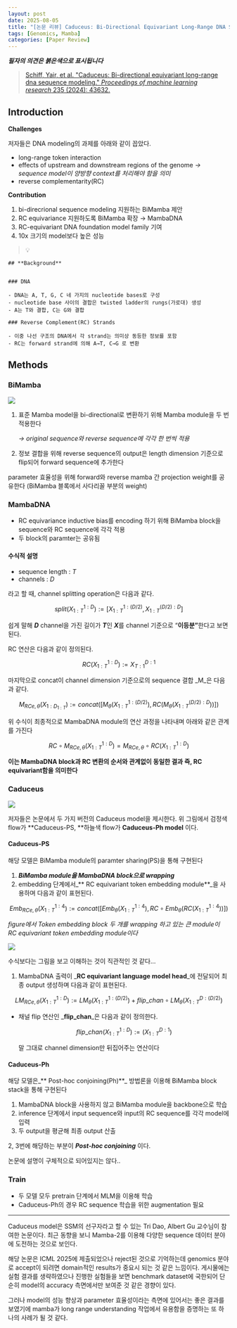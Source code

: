 ```yaml
---
layout: post
date: 2025-08-05
title: "[논문 리뷰] Caduceus: Bi-Directional Equivariant Long-Range DNA Sequence Modeling"
tags: [Genomics, Mamba]
categories: [Paper Review]
---
```


<span class="notion-red">_**필자의 의견은 붉은색으로 표시됩니다**_</span>


> [Schiff, Yair, et al. "Caduceus: Bi-directional equivariant long-range dna sequence modeling." ](https://pmc.ncbi.nlm.nih.gov/articles/PMC12189541/)[_Proceedings of machine learning research_](https://pmc.ncbi.nlm.nih.gov/articles/PMC12189541/)[ 235 (2024): 43632.](https://pmc.ncbi.nlm.nih.gov/articles/PMC12189541/)



## Introduction


**Challenges**


저자들은 DNA modeling의 과제를 아래와 같이 꼽았다.

- long-range token interaction
- effects of upstream and downstream regions of the genome 
_→ sequence model이 양방향 context를 처리해야 함을 의미_
- reverse complementarity(RC)

**Contribution**

1. bi-direcrional sequence modeling 지원하는 BiMamba 제안
1. RC equivariance 지원하도록 BiMamba 확장 → MambaDNA
1. RC-equivariant DNA foundation model family 기여
1. 10x 크기의 model보다 높은 성능

> 💡 


	## **Background**


	### DNA

	- DNA는 A, T, G, C 네 가지의 nucleotide bases로 구성
	- nucleotide base 사이의 결합은 twisted ladder의 rungs(가로대) 생성
	- A는 T와 결합, C는 G와 결합

	### Reverse Complement(RC) Strands

	- 이중 나선 구조의 DNA에서 각 strand는 의미상 동등한 정보를 포함
	- RC는 forward strand에 의해 A→T, C→G 로 변환


## Methods



### BiMamba


![](https://prod-files-secure.s3.us-west-2.amazonaws.com/542b861c-36a8-4051-84e5-8804b6728dba/2c247d59-7815-4980-99f0-8f0d21f445a7/image.png?X-Amz-Algorithm=AWS4-HMAC-SHA256&X-Amz-Content-Sha256=UNSIGNED-PAYLOAD&X-Amz-Credential=ASIAZI2LB4666KP35566%2F20250914%2Fus-west-2%2Fs3%2Faws4_request&X-Amz-Date=20250914T150120Z&X-Amz-Expires=3600&X-Amz-Security-Token=IQoJb3JpZ2luX2VjEOX%2F%2F%2F%2F%2F%2F%2F%2F%2F%2FwEaCXVzLXdlc3QtMiJHMEUCIQD5QpFtxI%2B0bOkMOORZSlbNfU5rW7JZlPFXUnnq%2FlLyuAIgUi4wskC%2BYORm0CXtn1d2CvOokk7pxmBPUPtU7m%2FCs6sq%2FwMIXhAAGgw2Mzc0MjMxODM4MDUiDM%2FcAsYKoc0apd3BEyrcA028IR8PsM3Bv16jX322LpRKw0BWJ%2BRemz26p2tqljhWKrgu0cn55hDu1kaxOJKkIMo98RviQXXUkmxK%2F1VYyJc4En3JQAYAjn2T6LfXHjL8wBXLc6BTMvqCqMz47GQBV9EOCX7vE9BmOn6hS9VR9ZNkgYAV5FDHa%2FWf9zBvzUjms2GzjuTC%2FvDM9uw70DHxuHhiNfULLGhG0H6OD7%2FQnUFCe%2FwYpCAuY7KoDrMOfMuIjHQeiKofDxOVg5jSOiQW1wFCbcJK5NFWf7zNCeueb8Dfxhhg1aoo7W6Y6aPQKxT1G%2FZZ7XjPYqpS%2BkER52iZjWF%2Be99PdHfA9HJx9m67JsFE2ptnUPdNx9VDG3DwOPTDMMfkeFG7%2Fr4hESP1K1OyFvK3E5WFGRktebCbkKO9MXho2NBz658FAUpjHo0xpnhj%2Bb5GPmP8dd08K02sAvY9U76xD2m8ObNwEtg3%2BunC2DA3caOO%2BiSmDTHSIuIVAPN5oyfA2lWalGldrAeXGdicaQ83V6Wh%2BacJqcLJvTeEIKemv8PqB8mi7Dpa%2BjVX2dobFH2XjRPZCKa76yGlUdZKiuYez8Iwb12dTOHSRcQ2BoiS6GdfOt4vg834YOXyj7E3yEqfcP840%2FNJWSirMMbzmsYGOqUBwrnwV5ZlPtuFlo4k6fsLESf1OUihTSNDivmyTflNLKnTunVaxR1R7joGxTKDU3x6dap7JBWCdRZlZMY45DvHmBx8Cnfqn6gKAsoOIel6LXX8CIYZ7XsVoQLcq6%2F2q13k9NfJNFXrcKYA5U2iEpOqJXggJpjutRaKCIbOKnUCWY6potdTu4XpchK58oF1tAz7wMKQ%2BCyEGT6TZVJzLyJFTdwA5QEJ&X-Amz-Signature=952287a7041300a0b815bbe4778dbedfd0ff6a1b45aed81840a64ace09f695d7&X-Amz-SignedHeaders=host&x-amz-checksum-mode=ENABLED&x-id=GetObject)

1. 표준 Mamba model을 bi-directional로 변환하기 위해 Mamba module을 두 번 적용한다

	_→ original sequence와 reverse sequence에 각각 한 번씩 적용_

1. 정보 결합을 위해 reverse sequence의 output은 length dimension 기준으로 flip되어 forward sequence에 추가한다

parameter 효율성을 위해 forward와 reverse mamba 간 projection weight를 공유한다 (BiMamba 블록에서 사다리꼴 부분의 weight)



### MambaDNA

- RC equivariance inductive bias를 encoding 하기 위해 BiMamba block을 sequence와 RC sequence에 각각 적용
- 두 block의 paramter는 공유됨


#### 수식적 설명

- sequence length : _T_
- channels : _D_

라고 할 때,  channel splitting operation은 다음과 같다.


$$
split(X^{1:D}_{1:T}):=[X^{1:(D/2)}_{1:T},X^{(D/2):D}_{1:T}]
$$


<span class="notion-red">쉽게 말해 </span><span class="notion-red">_**D**_</span><span class="notion-red"> channel을 가진 길이가 </span><span class="notion-red">_**T**_</span><span class="notion-red">인 </span><span class="notion-red">_**X**_</span><span class="notion-red">를 channel 기준으로 “</span><span class="notion-red">**이등분”**</span><span class="notion-red">한다고 보면 된다.</span>


RC 연산은 다음과 같이 정의된다.


$$
RC(X^{1:D}_{1:T}):=X^{D:1}_{T:1}
$$


마지막으로 concat이 channel dimension 기준으로의 sequence 결합 _M_은 다음과 같다.


$$
M_{RCe,\theta}(X_{1:D_{1:T}}):=concat([M_{\theta}(X^{1:(D/2)}_{1:T}),RC(M_{\theta}(X^{(D/2):D}_{1:T}))])
$$


위 수식이 최종적으로 MambaDNA module의 연산 과정을 나타내며 아래와 같은 관계를 가진다


$$
RC\circ M_{RCe,\theta}(X^{1:D}_{1:T}) = M_{RCe,\theta} \circ RC(X^{1:D}_{1:T})
$$


**이는 MambaDNA block과 RC 변환의 순서와 관계없이 동일한 결과 즉, RC equivariant함을 의미한다**



### Caduceus


![](https://prod-files-secure.s3.us-west-2.amazonaws.com/542b861c-36a8-4051-84e5-8804b6728dba/f94a60d7-8145-473b-aef9-7c68d3ec604a/image.png?X-Amz-Algorithm=AWS4-HMAC-SHA256&X-Amz-Content-Sha256=UNSIGNED-PAYLOAD&X-Amz-Credential=ASIAZI2LB4666KP35566%2F20250914%2Fus-west-2%2Fs3%2Faws4_request&X-Amz-Date=20250914T150120Z&X-Amz-Expires=3600&X-Amz-Security-Token=IQoJb3JpZ2luX2VjEOX%2F%2F%2F%2F%2F%2F%2F%2F%2F%2FwEaCXVzLXdlc3QtMiJHMEUCIQD5QpFtxI%2B0bOkMOORZSlbNfU5rW7JZlPFXUnnq%2FlLyuAIgUi4wskC%2BYORm0CXtn1d2CvOokk7pxmBPUPtU7m%2FCs6sq%2FwMIXhAAGgw2Mzc0MjMxODM4MDUiDM%2FcAsYKoc0apd3BEyrcA028IR8PsM3Bv16jX322LpRKw0BWJ%2BRemz26p2tqljhWKrgu0cn55hDu1kaxOJKkIMo98RviQXXUkmxK%2F1VYyJc4En3JQAYAjn2T6LfXHjL8wBXLc6BTMvqCqMz47GQBV9EOCX7vE9BmOn6hS9VR9ZNkgYAV5FDHa%2FWf9zBvzUjms2GzjuTC%2FvDM9uw70DHxuHhiNfULLGhG0H6OD7%2FQnUFCe%2FwYpCAuY7KoDrMOfMuIjHQeiKofDxOVg5jSOiQW1wFCbcJK5NFWf7zNCeueb8Dfxhhg1aoo7W6Y6aPQKxT1G%2FZZ7XjPYqpS%2BkER52iZjWF%2Be99PdHfA9HJx9m67JsFE2ptnUPdNx9VDG3DwOPTDMMfkeFG7%2Fr4hESP1K1OyFvK3E5WFGRktebCbkKO9MXho2NBz658FAUpjHo0xpnhj%2Bb5GPmP8dd08K02sAvY9U76xD2m8ObNwEtg3%2BunC2DA3caOO%2BiSmDTHSIuIVAPN5oyfA2lWalGldrAeXGdicaQ83V6Wh%2BacJqcLJvTeEIKemv8PqB8mi7Dpa%2BjVX2dobFH2XjRPZCKa76yGlUdZKiuYez8Iwb12dTOHSRcQ2BoiS6GdfOt4vg834YOXyj7E3yEqfcP840%2FNJWSirMMbzmsYGOqUBwrnwV5ZlPtuFlo4k6fsLESf1OUihTSNDivmyTflNLKnTunVaxR1R7joGxTKDU3x6dap7JBWCdRZlZMY45DvHmBx8Cnfqn6gKAsoOIel6LXX8CIYZ7XsVoQLcq6%2F2q13k9NfJNFXrcKYA5U2iEpOqJXggJpjutRaKCIbOKnUCWY6potdTu4XpchK58oF1tAz7wMKQ%2BCyEGT6TZVJzLyJFTdwA5QEJ&X-Amz-Signature=9040ba6313c806d96db208d7baf33b0f1fd3c69b0c23d92e79c16113bf7566ce&X-Amz-SignedHeaders=host&x-amz-checksum-mode=ENABLED&x-id=GetObject)


저자들은 논문에서 두 가지 버전의 Caduceus model을 제시한다. 위 그림에서 검정색 flow가 **Caduceus-PS, **하늘색 flow가 **Caduceus-Ph model** 이다.



#### Caduceus-PS


해당 모델은 BiMamba module의 paramter sharing(PS)을 통해 구현된다

1. _**BiMamba module을 MambaDNA block으로 wrapping**_
1. embedding 단계에서_** RC equivariant token embedding module**_을 사용하며 다음과 같이 표현된다.

$$
Emb_{RCe,\theta}(X^{1:4}_{1:T}):=concat([Emb_{\theta}(X^{1:4}_{1:T}),RC \circ Emb_{\theta}(RC(X^{1:4}_{1:T}))])
$$


_figure에서 Token embedding block 두 개를 wrapping 하고 있는 큰 module이 RC equivariant token embedding module이다_


![](https://prod-files-secure.s3.us-west-2.amazonaws.com/542b861c-36a8-4051-84e5-8804b6728dba/b175e4da-71eb-4e91-8c23-a06dabe673c9/image.png?X-Amz-Algorithm=AWS4-HMAC-SHA256&X-Amz-Content-Sha256=UNSIGNED-PAYLOAD&X-Amz-Credential=ASIAZI2LB4666KP35566%2F20250914%2Fus-west-2%2Fs3%2Faws4_request&X-Amz-Date=20250914T150120Z&X-Amz-Expires=3600&X-Amz-Security-Token=IQoJb3JpZ2luX2VjEOX%2F%2F%2F%2F%2F%2F%2F%2F%2F%2FwEaCXVzLXdlc3QtMiJHMEUCIQD5QpFtxI%2B0bOkMOORZSlbNfU5rW7JZlPFXUnnq%2FlLyuAIgUi4wskC%2BYORm0CXtn1d2CvOokk7pxmBPUPtU7m%2FCs6sq%2FwMIXhAAGgw2Mzc0MjMxODM4MDUiDM%2FcAsYKoc0apd3BEyrcA028IR8PsM3Bv16jX322LpRKw0BWJ%2BRemz26p2tqljhWKrgu0cn55hDu1kaxOJKkIMo98RviQXXUkmxK%2F1VYyJc4En3JQAYAjn2T6LfXHjL8wBXLc6BTMvqCqMz47GQBV9EOCX7vE9BmOn6hS9VR9ZNkgYAV5FDHa%2FWf9zBvzUjms2GzjuTC%2FvDM9uw70DHxuHhiNfULLGhG0H6OD7%2FQnUFCe%2FwYpCAuY7KoDrMOfMuIjHQeiKofDxOVg5jSOiQW1wFCbcJK5NFWf7zNCeueb8Dfxhhg1aoo7W6Y6aPQKxT1G%2FZZ7XjPYqpS%2BkER52iZjWF%2Be99PdHfA9HJx9m67JsFE2ptnUPdNx9VDG3DwOPTDMMfkeFG7%2Fr4hESP1K1OyFvK3E5WFGRktebCbkKO9MXho2NBz658FAUpjHo0xpnhj%2Bb5GPmP8dd08K02sAvY9U76xD2m8ObNwEtg3%2BunC2DA3caOO%2BiSmDTHSIuIVAPN5oyfA2lWalGldrAeXGdicaQ83V6Wh%2BacJqcLJvTeEIKemv8PqB8mi7Dpa%2BjVX2dobFH2XjRPZCKa76yGlUdZKiuYez8Iwb12dTOHSRcQ2BoiS6GdfOt4vg834YOXyj7E3yEqfcP840%2FNJWSirMMbzmsYGOqUBwrnwV5ZlPtuFlo4k6fsLESf1OUihTSNDivmyTflNLKnTunVaxR1R7joGxTKDU3x6dap7JBWCdRZlZMY45DvHmBx8Cnfqn6gKAsoOIel6LXX8CIYZ7XsVoQLcq6%2F2q13k9NfJNFXrcKYA5U2iEpOqJXggJpjutRaKCIbOKnUCWY6potdTu4XpchK58oF1tAz7wMKQ%2BCyEGT6TZVJzLyJFTdwA5QEJ&X-Amz-Signature=94f40d1b48eb70480c942b2e9a49ca7b07368820af8171fce3946ccca33f6a2c&X-Amz-SignedHeaders=host&x-amz-checksum-mode=ENABLED&x-id=GetObject)


<span class="notion-red">수식보다는 그림을 보고 이해하는 것이 직관적인 것 같다…</span>

1. MambaDNA 출력이 _**RC equivariant language model head**_에 전달되어 최종 output 생성하며 다음과 같이 표현된다.

$$
LM_{RCe,\theta}(X^{1:D}_{1:T}):= LM_{\theta}(X^{1:(D/2)}_{1:T})+flip\_chan\circ LM_{\theta}(X^{D:(D/2)}_{1:T})
$$

- 채널 flip 연산인 _**flip\_chan**_은 다음과 같이 정의한다.

	$$
	flip\_chan(X^{1:D}_{1:T}):=(X^{D:1}_{1:T})
	$$


	말 그대로 channel dimension만 뒤집어주는 연산이다



#### Caduceus-Ph


해당 모델은_** Post-hoc conjoining(Ph)**_ 방법론을 이용해 BiMamba block stack을 통해 구현된다

1. MambaDNA block을 사용하지 않고 BiMamba module을 backbone으로 학습
1. inference 단계에서 input sequence와 input의 RC sequence를 각각 model에 입력
1. 두 output을 평균해 최종 output 산출

2, 3번에 해당하는 부분이 _**Post-hoc conjoining**_ 이다.


<span class="notion-red">논문에 설명이 구체적으로 되어있지는 않다..</span>



### Train

- 두 모델 모두 pretrain 단계에서 MLM을 이용해 학습
- Caduceus-Ph의 경우 RC sequence 학습을 위한 augmentation 필요

---


<span class="notion-red">Caduceus model은 SSM의 선구자라고 할 수 있는 Tri Dao, Albert Gu 교수님이 참여한 논문이다. 최근 동향을 보니 Mamba-2를 이용해 다양한 sequence 데이터 분야에 도전하는 것으로 보인다.</span>


<span class="notion-red">해당 논문은 ICML 2025에 제출되었으나 reject된 것으로 기억하는데 genomics 분야로 accept이 되려면 domain적인 results가 중요시 되는 것 같은 느낌이다. 게시물에는 실험 결과를 생략하였으나 진행한 실험들을 보면 benchmark dataset에 국한되어 단순히 model의 accuracy 측면에서만 보여준 것 같은 경향이 있다.</span>


<span class="notion-red">그러나 model의 성능 향상과 parameter 효율성이라는 측면에 있어서는 좋은 결과를 보였기에 mamba가 long range understanding 작업에서 유용함을 증명하는 또 하나의 사례가 될 것 같다.</span>


